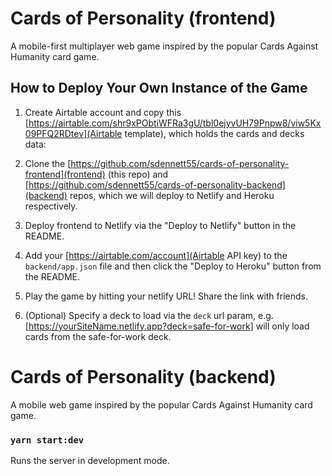 # Cards of Personality (frontend)
A mobile-first multiplayer web game inspired by the popular Cards Against Humanity card game.

## How to Deploy Your Own Instance of the Game

1. Create Airtable account and copy this [https://airtable.com/shr9xPObtiWFRa3gU/tbl0ejyvUH79Pnpw8/viw5Kx09PFQ2RDtev](Airtable template), which holds the cards and decks data:

2. Clone the [https://github.com/sdennett55/cards-of-personality-frontend](frontend) (this repo) and [https://github.com/sdennett55/cards-of-personality-backend](backend) repos, which we will deploy to Netlify and Heroku respectively.

3. Deploy frontend to Netlify via the "Deploy to Netlify" button in the README.

4. Add your [https://airtable.com/account](Airtable API key) to the `backend/app.json` file and then click the "Deploy to Heroku" button from the README.

5. Play the game by hitting your netlify URL! Share the link with friends.

6. (Optional) Specify a deck to load via the `deck` url param, e.g. [https://yourSiteName.netlify.app?deck=safe-for-work] will only load cards from the safe-for-work deck.

# Cards of Personality (backend)
A mobile web game inspired by the popular Cards Against Humanity card game.

### `yarn start:dev`

Runs the server in development mode.<br />
